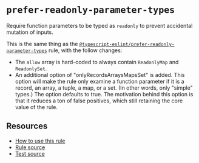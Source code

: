 # `prefer-readonly-parameter-types`

Require function parameters to be typed as `readonly` to prevent accidental mutation of inputs.

This is the same thing as the [`@typescript-eslint/prefer-readonly-parameter-types`](https://typescript-eslint.io/rules/prefer-readonly-parameter-types/) rule, with the follow changes:

- The `allow` array is hard-coded to always contain `ReadonlyMap` and `ReadonlySet`.
- An additional option of "onlyRecordsArraysMapsSet" is added. This option will make the rule only examine a function parameter if it is a record, an array, a tuple, a map, or a set. (In other words, only "simple" types.) The option defaults to true. The motivation behind this option is that it reduces a ton of false positives, which still retaining the core value of the rule.

## Resources

- [How to use this rule](https://complete-ts.github.io/eslint-plugin-complete)
- [Rule source](https://github.com/complete-ts/complete/blob/main/packages/eslint-plugin-complete/src/rules/prefer-readonly-parameter-types.ts)
- [Test source](https://github.com/complete-ts/complete/blob/main/packages/eslint-plugin-complete/tests/rules/prefer-readonly-parameter-types.test.ts)
